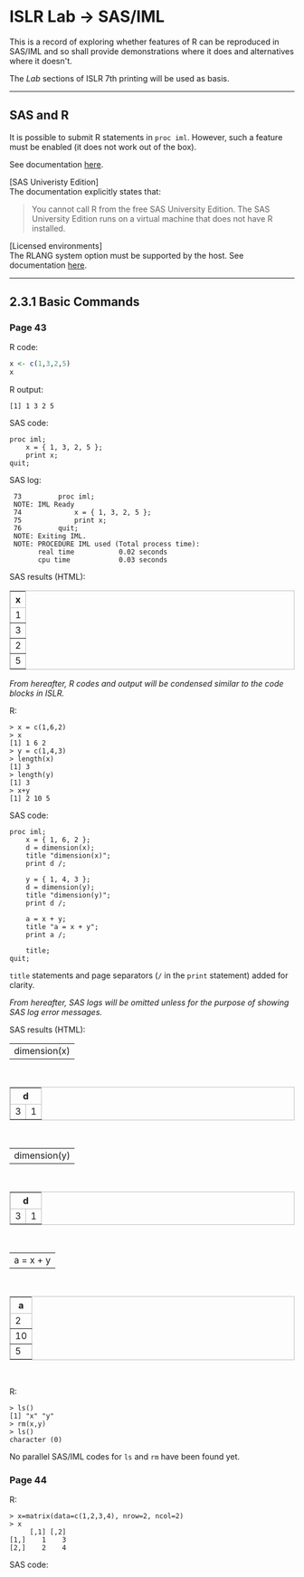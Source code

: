 # ISL**R** Lab → SAS/IML

This is a record of exploring whether features of R can be reproduced in 
SAS/IML and so shall provide demonstrations where it does and alternatives 
where it doesn't.

The *Lab* sections of ISLR 7th printing will be used as basis.

---

## SAS and R

It is possible to submit R statements in `proc iml`. However, such a feature must be enabled (it does not work out of the box).

See documentation [here]().

[SAS Univeristy Edition]<br/>
The documentation explicitly states that:
>You cannot call R from the free SAS University Edition. The SAS University 
>Edition runs on a virtual machine that does not have R installed.

[Licensed environments]<br/>
The RLANG system option must be supported by the host. See documentation 
[here](https://documentation.sas.com/?docsetId=imlug&docsetTarget=imlug_r_sect003.htm&docsetVersion=14.3&locale=en).

---

## 2.3.1 Basic Commands

### Page 43

R code:
```r
x <- c(1,3,2,5)
x
```

R output:
```
[1] 1 3 2 5
```

SAS code:
```sas
proc iml;
    x = { 1, 3, 2, 5 };
    print x;
quit;
```

SAS log:
```
 73         proc iml;
 NOTE: IML Ready
 74             x = { 1, 3, 2, 5 };
 75             print x;
 76         quit;
 NOTE: Exiting IML.
 NOTE: PROCEDURE IML used (Total process time):
       real time           0.02 seconds
       cpu time            0.03 seconds
```

SAS results (HTML):
<table class="table" cellspacing="0" cellpadding="5" rules="all" frame="box" bordercolor="#C1C1C1" summary="Procedure IML: x">
<colgroup>
<col>
</colgroup>
<thead>
<tr>
<th class="c b header" scope="col">x</th>
</tr>
</thead>
<tbody>
<tr>
<td class="r data">1</td>
</tr>
<tr>
<td class="r data">3</td>
</tr>
<tr>
<td class="r data">2</td>
</tr>
<tr>
<td class="r data">5</td>
</tr>
</tbody>
</table>

*From hereafter, R codes and output will be condensed similar to the code 
blocks in ISLR.*


R:
```
> x = c(1,6,2)
> x
[1] 1 6 2
> y = c(1,4,3)
> length(x)
[1] 3
> length(y)
[1] 3
> x+y
[1] 2 10 5
```
SAS code:
```sas
proc iml;
    x = { 1, 6, 2 };
    d = dimension(x);
    title "dimension(x)";
    print d /;

    y = { 1, 4, 3 };
    d = dimension(y);
    title "dimension(y)";
    print d /;

	a = x + y;
    title "a = x + y";
    print a /;

    title;
quit;
```

`title` statements and page separators (`/` in the `print` statement) added for 
clarity.

*From hereafter, SAS logs will be omitted unless for the purpose of showing 
SAS log error messages.*

SAS results (HTML):
<div class="branch">
<table class="systitleandfootercontainer" width="100%" cellspacing="1" cellpadding="1" rules="none" frame="void" border="0" summary="Page Layout">
<tbody><tr>
<td class="c systemtitle">dimension(x)</td>
</tr>
</tbody></table><br>
<div>
<div align="center">
<table class="table" cellspacing="0" cellpadding="5" rules="all" frame="box" bordercolor="#C1C1C1" summary="Procedure IML: d">
<colgroup>
<col>
<col>
</colgroup>
<thead>
<tr>
<th class="c b header" colspan="2" scope="colgroup">d</th>
</tr>
</thead>
<tbody>
<tr>
<td class="r data">3</td>
<td class="r data">1</td>
</tr>
</tbody>
</table>
</div>
</div>
<br>
<table class="systitleandfootercontainer" width="100%" cellspacing="1" cellpadding="1" rules="none" frame="void" border="0" summary="Page Layout">
<tbody><tr>
<td class="c systemtitle">dimension(y)</td>
</tr>
</tbody></table><br>
<div>
<div align="center">
<table class="table" cellspacing="0" cellpadding="5" rules="all" frame="box" bordercolor="#C1C1C1" summary="Procedure IML: d">
<colgroup>
<col>
<col>
</colgroup>
<thead>
<tr>
<th class="c b header" colspan="2" scope="colgroup">d</th>
</tr>
</thead>
<tbody>
<tr>
<td class="r data">3</td>
<td class="r data">1</td>
</tr>
</tbody>
</table>
</div>
</div>
<br>
<table class="systitleandfootercontainer" width="100%" cellspacing="1" cellpadding="1" rules="none" frame="void" border="0" summary="Page Layout">
<tbody><tr>
<td class="c systemtitle">a = x + y</td>
</tr>
</tbody></table><br>
<div>
<div align="center">
<table class="table" cellspacing="0" cellpadding="5" rules="all" frame="box" bordercolor="#C1C1C1" summary="Procedure IML: a">
<colgroup>
<col>
</colgroup>
<thead>
<tr>
<th class="c b header" scope="col">a</th>
</tr>
</thead>
<tbody>
<tr>
<td class="r data">2</td>
</tr>
<tr>
<td class="r data">10</td>
</tr>
<tr>
<td class="r data">5</td>
</tr>
</tbody>
</table>
</div>
</div>
<br>
</div>

R:
```
> ls()
[1] "x" "y"
> rm(x,y)
> ls()
character (0)
```

No parallel SAS/IML codes for `ls` and `rm` have been found yet.

### Page 44

R:
```
> x=matrix(data=c(1,2,3,4), nrow=2, ncol=2)
> x
     [,1] [,2]
[1,]    1    3
[2,]    2    4
```

SAS code:
```sas

```
